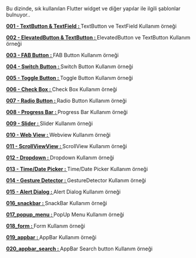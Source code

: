 Bu dizinde, sık kullanılan Flutter widget ve diğer yapılar ile ilgili şablonlar bulnuyor..<BR>

<B>[001 - TextButton & TextField : ](https://github.com/VedatBiner/flutter-codes/tree/master/widgets_templates/w001_textbutton_textfield)</B>TextButton ve TextField Kullanım örneği<BR>

<B>[002 - ElevatedButton & TextButton : ](https://github.com/VedatBiner/flutter-codes/tree/master/widgets_templates/w002_elevated_text_button)</B>ElevatedButton ve TextButton Kullanım örneği<BR>

<B>[003 - FAB Button : ](https://github.com/VedatBiner/flutter-codes/tree/master/widgets_templates/w003_fab)</B>FAB Button Kullanım örneği<BR>

<B>[004 - Switch Button : ](https://github.com/VedatBiner/flutter-codes/tree/master/widgets_templates/w004_switch_button)</B>Switch Button Kullanım örneği<BR>

<B>[005 - Toggle Button : ](https://github.com/VedatBiner/flutter-codes/tree/master/widgets_templates/w005_toggle_buttons)</B>Toggle Button Kullanım örneği<BR>

<B>[006 - Check Box : ](https://github.com/VedatBiner/flutter-codes/tree/master/widgets_templates/w006_checkbox)</B>Check Box Kullanım örneği<BR>

<B>[007 - Radio Button : ](https://github.com/VedatBiner/flutter-codes/tree/master/widgets_templates/w007_radiobutton)</B>Radio Button Kullanım örneği<BR>

<B>[008 - Progress Bar : ](https://github.com/VedatBiner/flutter-codes/tree/master/widgets_templates/w008_progress_bar)</B>Progress Bar Kullanım örneği<BR>

<B>[009 - Slider : ](https://github.com/VedatBiner/flutter-codes/tree/master/widgets_templates/w009_slider)</B>Slider Kullanım örneği<BR>

<B>[010 - Web View : ](https://github.com/VedatBiner/flutter-codes/tree/master/widgets_templates/w010_webview)</B>Webview Kullanım örneği<BR>

<B>[011 - ScrollViewView : ](https://github.com/VedatBiner/flutter-codes/tree/master/widgets_templates/w011_scrollview)</B>ScrollView Kullanım örneği<BR>

<B>[012 - Dropdown : ](https://github.com/VedatBiner/flutter-codes/tree/master/widgets_templates/w012_dropdown)</B>Dropdown Kullanım örneği<BR>

<B>[013 - Time/Date Picker : ](https://github.com/VedatBiner/flutter-codes/tree/master/widgets_templates/w013_time_date_picker)</B>Time/Date Picker Kullanım örneği<BR>

<B>[014 - Gesture Detector : ](https://github.com/VedatBiner/flutter-codes/tree/master/widgets_templates/w014_gesturedetector)</B>GestureDetector Kullanım örneği<BR>

<B>[015 - Alert Dialog : ](https://github.com/VedatBiner/flutter-codes/tree/master/widgets_templates/w015_alert_dialog)</B>Alert Dialog Kullanım örneği<BR>

<B>[016_snackbar : ](https://github.com/VedatBiner/flutter-codes/tree/master/widgets_templates/w016_snackbar)</B>SnackBar Kullanım örneği<BR>

<B>[017_popup_menu : ](https://github.com/VedatBiner/flutter-codes/tree/master/widgets_templates/w017_popup_menu)</B>PopUp Menu Kullanım örneği<BR>

<B>[018_form : ](https://github.com/VedatBiner/flutter-codes/tree/master/widgets_templates/w018_form)</B>Form Kullanım örneği<BR>

<B>[019_appbar : ](https://github.com/VedatBiner/flutter-codes/tree/master/widgets_templates/w019_appbar)</B>AppBar Kullanım örneği<BR>

<B>[020_appbar_search : ](https://github.com/VedatBiner/flutter-codes/tree/master/widgets_templates/w020_appbar_search)</B>AppBar Search button Kullanım örneği<BR>
